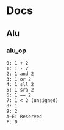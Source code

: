 # Docs

## Alu

### alu_op

	0: 1 + 2
	1: 1 - 2
	2: 1 and 2
	3: 1 or 2
	4: 1 sll 2
	5: 1 sra 2
	6: 1 == 2
	7: 1 < 2 (unsigned)
	8: 1
	9: 2
	A~E: Reserved
	F: 0
